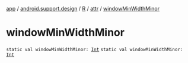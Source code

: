 [app](../../../index.md) / [android.support.design](../../index.md) / [R](../index.md) / [attr](index.md) / [windowMinWidthMinor](./window-min-width-minor.md)

# windowMinWidthMinor

`static val windowMinWidthMinor: `[`Int`](https://kotlinlang.org/api/latest/jvm/stdlib/kotlin/-int/index.html)
`static val windowMinWidthMinor: `[`Int`](https://kotlinlang.org/api/latest/jvm/stdlib/kotlin/-int/index.html)